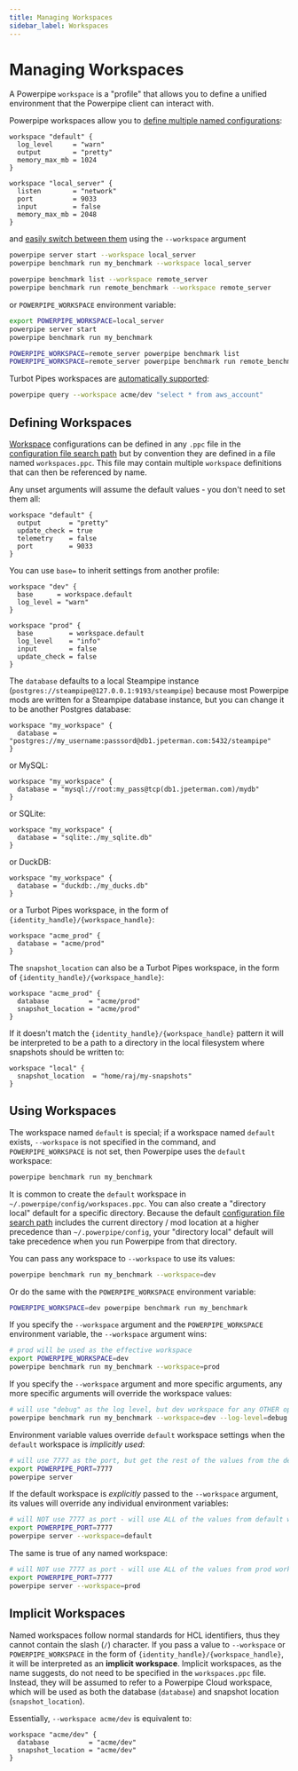```yaml
---
title: Managing Workspaces
sidebar_label: Workspaces
---
```


# Managing Workspaces

A Powerpipe `workspace` is a "profile" that allows you to define a unified environment that the Powerpipe client can interact with.  

Powerpipe workspaces allow you to [define multiple named configurations](#defining-workspaces):

```hcl
workspace "default" {
  log_level     = "warn"
  output        = "pretty"
  memory_max_mb = 1024
}

workspace "local_server" {
  listen        = "network"
  port          = 9033
  input         = false
  memory_max_mb = 2048
}

```

and [easily switch between them](#using-workspaces) using the `--workspace` argument 

```bash
powerpipe server start --workspace local_server
powerpipe benchmark run my_benchmark --workspace local_server

powerpipe benchmark list --workspace remote_server
powerpipe benchmark run remote_benchmark --workspace remote_server
```

or `POWERPIPE_WORKSPACE` environment variable:
```bash
export POWERPIPE_WORKSPACE=local_server
powerpipe server start
powerpipe benchmark run my_benchmark

POWERPIPE_WORKSPACE=remote_server powerpipe benchmark list
POWERPIPE_WORKSPACE=remote_server powerpipe benchmark run remote_benchmark
```


Turbot Pipes workspaces are [automatically supported](#implicit-workspaces):
```bash
powerpipe query --workspace acme/dev "select * from aws_account"
```

<!--
Turbot Pipes workspaces are [automatically supported](#implicit-workspaces):
```bash
powerpipe query --workspace acme/dev "select * from aws_account"
```
-->

## Defining Workspaces
[Workspace](/docs/reference/config-files/workspace) configurations can be defined in any `.ppc` file in the [configuration file search path](/docs/reference/env-vars/powerpipe_config_path) but by convention they are defined in a file named `workspaces.ppc`.  This file may contain multiple `workspace` definitions that can then be referenced by name.

Any unset arguments will assume the default values - you don't need to set them all:

```hcl
workspace "default" {
  output       = "pretty"
  update_check = true
  telemetry    = false
  port         = 9033
}
```

You can use `base=` to inherit settings from another profile:
```hcl
workspace "dev" {
  base      = workspace.default
  log_level = "warn"
}

workspace "prod" {
  base         = workspace.default
  log_level    = "info"
  input        = false
  update_check = false
}
```


The `database` defaults to a local Steampipe instance (`postgres://steampipe@127.0.0.1:9193/steampipe`) because most Powerpipe mods are written for a Steampipe database instance, but you can change it to be another Postgres database:

```hcl
workspace "my_workspace" {
  database = "postgres://my_username:passsord@db1.jpeterman.com:5432/steampipe"
}
```

or MySQL:
```hcl
workspace "my_workspace" {
  database = "mysql://root:my_pass@tcp(db1.jpeterman.com)/mydb"
}
```

or SQLite:

```hcl
workspace "my_workspace" {
  database = "sqlite:./my_sqlite.db"
}
```

or DuckDB:
```hcl
workspace "my_workspace" {
  database = "duckdb:./my_ducks.db"
}
```


or a Turbot Pipes workspace, in the form of `{identity_handle}/{workspace_handle}`:
```hcl
workspace "acme_prod" {
  database = "acme/prod"
}
```

The `snapshot_location` can also be a Turbot Pipes workspace, in the form 
of `{identity_handle}/{workspace_handle}`: 
```hcl
workspace "acme_prod" {
  database          = "acme/prod"
  snapshot_location = "acme/prod"
}
```

If it doesn't match the `{identity_handle}/{workspace_handle}` pattern it will be interpreted to be a path to a directory in the local filesystem where snapshots should be written to:

```hcl
workspace "local" {
  snapshot_location  = "home/raj/my-snapshots" 
}
```


## Using Workspaces
The workspace named `default` is special; if a workspace named `default` exists,
`--workspace` is not  specified in the command, and `POWERPIPE_WORKSPACE` is not set, then Powerpipe uses the `default` workspace:

```bash
powerpipe benchmark run my_benchmark
```

It is common to create the `default` workspace in `~/.powerpipe/config/workspaces.ppc`.  You can also create a "directory local" default for a specific directory.  Because the default [configuration file search path](/docs/reference/env-vars/powerpipe_config_path) includes the current directory / mod location at a higher precedence than `~/.powerpipe/config`, your "directory local" default will take precedence when you run Powerpipe from that directory.

You can pass any workspace to `--workspace` to use its values:

```bash
powerpipe benchmark run my_benchmark --workspace=dev 
```

Or do the same with the `POWERPIPE_WORKSPACE` environment variable:

```bash
POWERPIPE_WORKSPACE=dev powerpipe benchmark run my_benchmark 
```

If you specify the `--workspace` argument and the `POWERPIPE_WORKSPACE` environment variable, the `--workspace` argument wins:

```bash
# prod will be used as the effective workspace
export POWERPIPE_WORKSPACE=dev 
powerpipe benchmark run my_benchmark --workspace=prod
```

If you specify the `--workspace` argument and more specific arguments, any more specific arguments will override the workspace values:

```bash
# will use "debug" as the log level, but dev workspace for any OTHER options
powerpipe benchmark run my_benchmark --workspace=dev --log-level=debug
```

Environment variable values override `default` workspace settings when the `default` workspace is *implicitly used*:
```bash
# will use 7777 as the port, but get the rest of the values from the default workspace
export POWERPIPE_PORT=7777 
powerpipe server 
```

If the default  workspace is *explicitly* passed to the `--workspace` argument, its values will override any individual environment variables:

```bash
# will NOT use 7777 as port - will use ALL of the values from default workspace so the port is 9033
export POWERPIPE_PORT=7777 
powerpipe server --workspace=default 
```

The same is true of any named workspace:
```bash
# will NOT use 7777 as port - will use ALL of the values from prod workspace so the port is 9033
export POWERPIPE_PORT=7777 
powerpipe server --workspace=prod 
```


## Implicit Workspaces

Named workspaces follow normal standards for HCL identifiers, thus they cannot contain
the slash (`/`) character.  If you pass a value to `--workspace` or `POWERPIPE_WORKSPACE`
in the form of `{identity_handle}/{workspace_handle}`, it will be interpreted as
an **implicit workspace**.  Implicit workspaces, as the name suggests, do not
need to be specified in the `workspaces.ppc` file.  Instead, they will be assumed
to refer to a Powerpipe Cloud workspace, which will be used as both the database (`database`)
and snapshot location (`snapshot_location`).

Essentially, `--workspace acme/dev` is equivalent to:
```hcl
workspace "acme/dev" {
  database          = "acme/dev"
  snapshot_location = "acme/dev"
}
```
